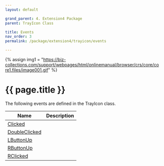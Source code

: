 ```yaml
---
layout: default

grand_parent: 4. Extension4 Package
parent: TrayIcon Class

title: Events
nav_order: 3
permalink: /package/extension4/trayicon/events

---
```

{% assign img1 = "https://biz-collections.com/support/webpages/html/onlinemanual/browser/crs/core/core1.files/image001.gif" %}


# {{ page.title }}

The following events are defined in the TrayIcon class.

|Name       | Description   |
|----------	|---------------|
|[Clicked](/package/extension4/trayicon/events/clicked) | |
|[DoubleClicked](/package/extension4/trayicon/events/doubleclicked) | |
|[LButtonUp](/package/extension4/trayicon/events/lbuttonup) | |
|[RButtonUp](/package/extension4/trayicon/events/rbuttonup) | |
|[RClicked](/package/extension4/trayicon/events/rclicked) | |
